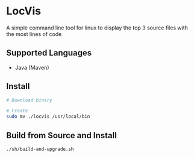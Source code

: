 # LocVis
A simple command line tool for linux to display the top 3 source files with the most lines of code

## Supported Languages
- Java (Maven)

## Install
```sh
# Download binary

# Create
sudo mv ./locvis /usr/local/bin
```

## Build from Source and Install
    ./sh/build-and-upgrade.sh